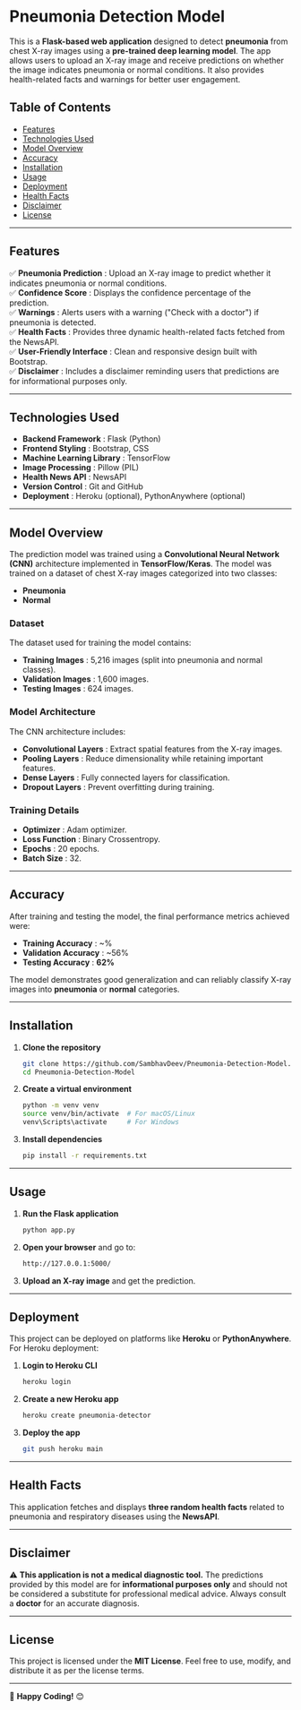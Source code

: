 # Pneumonia Detection Model

This is a **Flask-based web application** designed to detect **pneumonia** from chest X-ray images using a **pre-trained deep learning model**. The app allows users to upload an X-ray image and receive predictions on whether the image indicates pneumonia or normal conditions. It also provides health-related facts and warnings for better user engagement.

## Table of Contents
- [Features](#features)
- [Technologies Used](#technologies-used)
- [Model Overview](#model-overview)
- [Accuracy](#accuracy)
- [Installation](#installation)
- [Usage](#usage)
- [Deployment](#deployment)
- [Health Facts](#health-facts)
- [Disclaimer](#disclaimer)
- [License](#license)

---

## Features
✅ **Pneumonia Prediction** : Upload an X-ray image to predict whether it indicates pneumonia or normal conditions.  
✅ **Confidence Score** : Displays the confidence percentage of the prediction.  
✅ **Warnings** : Alerts users with a warning ("Check with a doctor") if pneumonia is detected.  
✅ **Health Facts** : Provides three dynamic health-related facts fetched from the NewsAPI.  
✅ **User-Friendly Interface** : Clean and responsive design built with Bootstrap.  
✅ **Disclaimer** : Includes a disclaimer reminding users that predictions are for informational purposes only.  

---

## Technologies Used
- **Backend Framework** : Flask (Python)
- **Frontend Styling** : Bootstrap, CSS
- **Machine Learning Library** : TensorFlow
- **Image Processing** : Pillow (PIL)
- **Health News API** : NewsAPI
- **Version Control** : Git and GitHub
- **Deployment** : Heroku (optional), PythonAnywhere (optional)

---

## Model Overview
The prediction model was trained using a **Convolutional Neural Network (CNN)** architecture implemented in **TensorFlow/Keras**. The model was trained on a dataset of chest X-ray images categorized into two classes:
- **Pneumonia**
- **Normal**

### Dataset
The dataset used for training the model contains:
- **Training Images** : 5,216 images (split into pneumonia and normal classes).
- **Validation Images** : 1,600 images.
- **Testing Images** : 624 images.

### Model Architecture
The CNN architecture includes:
- **Convolutional Layers** : Extract spatial features from the X-ray images.
- **Pooling Layers** : Reduce dimensionality while retaining important features.
- **Dense Layers** : Fully connected layers for classification.
- **Dropout Layers** : Prevent overfitting during training.

### Training Details
- **Optimizer** : Adam optimizer.
- **Loss Function** : Binary Crossentropy.
- **Epochs** : 20 epochs.
- **Batch Size** : 32.

---

## Accuracy
After training and testing the model, the final performance metrics achieved were:
- **Training Accuracy** : ~%
- **Validation Accuracy** : ~56%
- **Testing Accuracy** : **62%**

The model demonstrates good generalization and can reliably classify X-ray images into **pneumonia** or **normal** categories.

---

## Installation
1. **Clone the repository**
   ```sh
   git clone https://github.com/SambhavDeev/Pneumonia-Detection-Model.git
   cd Pneumonia-Detection-Model
   ```
2. **Create a virtual environment**
   ```sh
   python -m venv venv
   source venv/bin/activate  # For macOS/Linux
   venv\Scripts\activate     # For Windows
   ```
3. **Install dependencies**
   ```sh
   pip install -r requirements.txt
   ```

---

## Usage
1. **Run the Flask application**
   ```sh
   python app.py
   ```
2. **Open your browser** and go to:
   ```sh
   http://127.0.0.1:5000/
   ```
3. **Upload an X-ray image** and get the prediction.

---

## Deployment
This project can be deployed on platforms like **Heroku** or **PythonAnywhere**. For Heroku deployment:
1. **Login to Heroku CLI**
   ```sh
   heroku login
   ```
2. **Create a new Heroku app**
   ```sh
   heroku create pneumonia-detector
   ```
3. **Deploy the app**
   ```sh
   git push heroku main
   ```

---

## Health Facts
This application fetches and displays **three random health facts** related to pneumonia and respiratory diseases using the **NewsAPI**.

---

## Disclaimer
⚠️ **This application is not a medical diagnostic tool.** The predictions provided by this model are for **informational purposes only** and should not be considered a substitute for professional medical advice. Always consult a **doctor** for an accurate diagnosis.

---

## License
This project is licensed under the **MIT License**. Feel free to use, modify, and distribute it as per the license terms.

---

🚀 **Happy Coding!** 😊
